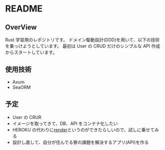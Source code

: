 # README

## OverView

Rust 学習用のレポジトリです。
ドメイン駆動設計(DDD)を用いて、以下の技術を乗っけようとしています。
最初は User の CRUD だけのシンプルな API 作成からスタートしています。

## 使用技術

- Axum
- SeaORM

## 予定

- User の CRUR
- イメージを取ってきて、DB、API をコンテナ化したい
- HEROKU の代わりに[render](https://render.com/)というのができたらしいので、試しに乗せてみる
- 設計し直して、自分が住んでる寮の課題を解決するアプリ(API)を作る

